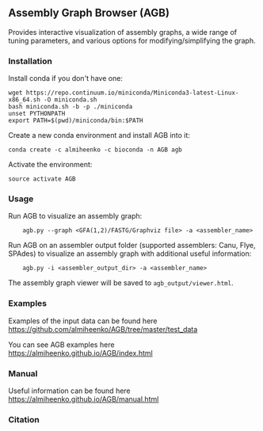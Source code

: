 ## Assembly Graph Browser (AGB)

Provides interactive visualization of assembly graphs, a wide range of tuning parameters, and various options for modifying/simplifying the graph.

### Installation
Install conda if you don't have one:
```
wget https://repo.continuum.io/miniconda/Miniconda3-latest-Linux-x86_64.sh -O miniconda.sh
bash miniconda.sh -b -p ./miniconda
unset PYTHONPATH
export PATH=$(pwd)/miniconda/bin:$PATH
```

Create a new conda environment and install AGB into it:
```
conda create -c almiheenko -c bioconda -n AGB agb
```

Activate the environment:
```
source activate AGB
```

### Usage
Run AGB to visualize an assembly graph:
```
    agb.py --graph <GFA(1,2)/FASTG/Graphviz file> -a <assembler_name>
```

Run AGB on an assembler output folder (supported assemblers: Canu, Flye, SPAdes) to visualize an assembly graph with additional useful information:
```
    agb.py -i <assembler_output_dir> -a <assembler_name>
```

The assembly graph viewer will be saved to <code>agb_output/viewer.html</code>.

### Examples

Examples of the input data can be found here https://github.com/almiheenko/AGB/tree/master/test_data

You can see AGB examples here https://almiheenko.github.io/AGB/index.html

### Manual

Useful information can be found here https://almiheenko.github.io/AGB/manual.html

### Citation
